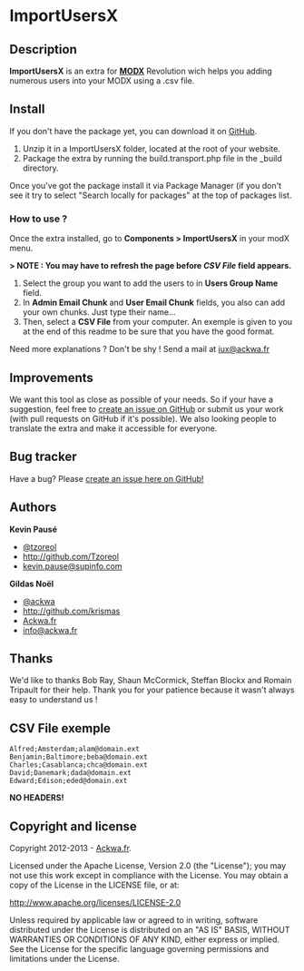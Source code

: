 ImportUsersX
===

Description
---
**ImportUsersX** is an extra for **[MODX](http://www.modx.com)** Revolution wich helps you adding numerous users into your MODX using a .csv file.

Install
---
If you don't have the package yet, you can download it on [GitHub](https://github.com/ackwa/ImportUsers "GitHub").

1. Unzip it in a ImportUsersX folder, located at the root of your website.
2. Package the extra by running the build.transport.php file in the _build directory.

Once you've got the package install it via Package Manager (if you don't see it try to select "Search locally for packages" at the top of packages list.

### How to use ? ###
Once the extra installed, go to **Components > ImportUsersX** in your modX menu.

**> NOTE : You may have to refresh the page before *CSV File* field appears.**

1. Select the group you want to add the users to in **Users Group Name** field.
2. In **Admin Email Chunk** and **User Email Chunk** fields, you also can add your own chunks. Just type their name...
3. Then, select a **CSV File** from your computer. An exemple is given to you at the end of this readme to be sure that you have the good format.

Need more explanations ? Don't be shy ! Send a mail at [iux@ackwa.fr](mailto:iux@ackwa.fr)

Improvements
---
We want this tool as close as possible of your needs. So if your have a suggestion, feel free to  [create an issue on GitHub](https://github.com/ackwa/ImportUsersX/issues) or submit us your work (with pull requests on GitHub if it's possible). We also looking people to translate the extra and make it accessible for everyone.

Bug tracker
---
Have a bug? Please [create an issue here on GitHub!](https://github.com/ackwa/ImportUsersX/issues)

Authors
---
**Kevin Pausé**    

+ [@tzoreol](http://www.twitter.com/tzoreol)
+ <http://github.com/Tzoreol>
+ [kevin.pause@supinfo.com](mailto:kevin.pause@supinfo.com)

**Gildas Noël**

+ [@ackwa](http://twitter.com/ackwa)
+ <http://github.com/krismas>
+ [Ackwa.fr](http://www.ackwa.fr)
+ [info@ackwa.fr](mailto:info@ackwa.fr)

Thanks
---
We'd like to thanks Bob Ray, Shaun McCormick, Steffan Blockx and Romain Tripault for their help. Thank you for your patience because it wasn't always easy to understand us !

CSV File exemple
---

    Alfred;Amsterdam;alam@domain.ext  
    Benjamin;Baltimore;beba@domain.ext	
    Charles;Casablanca;chca@domain.ext	
    David;Danemark;dada@domain.ext	
    Edward;Edison;eded@domain.ext

**NO HEADERS!**

Copyright and license
---
Copyright 2012-2013 - [Ackwa.fr](http://www.ackwa.fr).

Licensed under the Apache License, Version 2.0 (the "License"); you may not use this work except in compliance with the License. You may obtain a copy of the License in the LICENSE file, or at:

   <http://www.apache.org/licenses/LICENSE-2.0>

Unless required by applicable law or agreed to in writing, software distributed under the License is distributed on an "AS IS" BASIS, WITHOUT WARRANTIES OR CONDITIONS OF ANY KIND, either express or implied. See the License for the specific language governing permissions and limitations under the License.